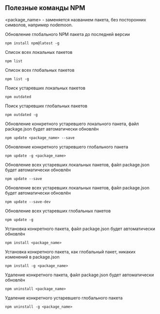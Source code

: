 ## Полезные команды NPM
<package_name> - заменяется названием пакета, без посторонних символов, например nodemoon.

Обновление глобального NPM пакета до последней версии
```
npm install npm@latest -g
```
Список всех локальных пакетов
```
npm list
```
Список всех глобальных пакетов
```
npm list -g
```
Поиск устаревших локальных пакетов
```
npm outdated
```
Поиск устаревших глобальных пакетов
```
npm outdated -g
```
Обновление конкретного устаревшего локального пакета, файл package.json будет автоматически обновлён
```
npm update <package_name> --save
```
Обновление конкретного устаревшего глобального пакета
```
npm update -g <package_name>
```
Обновление всех устаревших локальных пакетов, файл package.json будет автоматически обновлён
```
npm update --save
```
Обновление всех устаревших локальных пакетов, файл package.json будет автоматически обновлён
```
npm update --save-dev
```
Обновление всех устаревших глобальных пакетов
```
npm update -g
```
Установка конкретного пакета, файл package.json будет автоматически обновлён
```
npm install <package_name>
```
Установка конкретного пакета, как глобальный пакет, никаких изменений в package.json
```
npm install -g <package_name>
```
Удаление конкретного пакета, файл package.json будет автоматически обновлён
```
npm uninstall <package_name>
```
Удаление конкретного устаревшего глобального пакета
```
npm uninstall -g <package_name>
```
